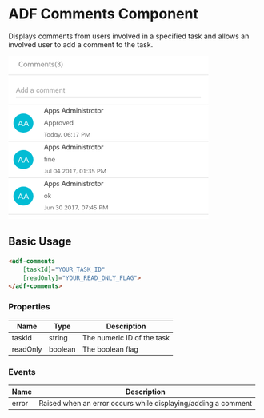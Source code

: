 # ADF Comments Component

Displays comments from users involved in a specified task and allows an involved user to add a comment to the task.

![adf-comments](docassets/images/adf-comments.png)

## Basic Usage

```html
<adf-comments
    [taskId]="YOUR_TASK_ID"
    [readOnly]="YOUR_READ_ONLY_FLAG">
</adf-comments>
```

### Properties

| Name | Type | Description |
| --- | --- | --- |
| taskId | string | The numeric ID of the task |
| readOnly | boolean | The boolean flag |

### Events

| Name | Description |
| --- | --- |
| error | Raised when an error occurs while displaying/adding a comment |
